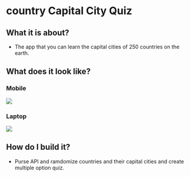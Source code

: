 # country Capital City Quiz

## What it is about?
- The app that you can learn the capital cities of 250 countries on the earth.

## What does it look like?
### Mobile
![](https://media.giphy.com/media/xDOfyR585lOcPd003m/giphy.gif)

### Laptop
![](https://media.giphy.com/media/KFEKTF1WDplzSOGawZ/giphy.gif)

## How do I build it?

- Purse API and ramdomize countries and their capital cities and create multiple option quiz.
